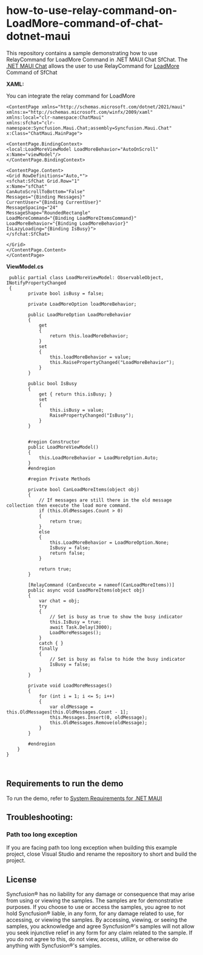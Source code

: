 # how-to-use-relay-command-on-LoadMore-command-of-chat-dotnet-maui
This repository contains a sample demonstrating how to use RelayCommand for LoadMore Command in .NET MAUI Chat SfChat.
The [.NET MAUI Chat](https://www.syncfusion.com/maui-controls/maui-chat) allows the user to use RelayCommand for [LoadMore](https://help.syncfusion.com/maui/chat/load-more) Command of SfChat

**XAML:**

You can integrate the relay command for LoadMore

```
<ContentPage xmlns="http://schemas.microsoft.com/dotnet/2021/maui"
xmlns:x="http://schemas.microsoft.com/winfx/2009/xaml"
xmlns:local="clr-namespace:ChatMaui"
xmlns:sfchat="clr-namespace:Syncfusion.Maui.Chat;assembly=Syncfusion.Maui.Chat"
x:Class="ChatMaui.MainPage">

<ContentPage.BindingContext>
<local:LoadMoreViewModel LoadMoreBehavior="AutoOnScroll" x:Name="viewModel"/>
</ContentPage.BindingContext>

<ContentPage.Content>
<Grid RowDefinitions="Auto,*">
<sfchat:SfChat Grid.Row="1" 
x:Name="sfChat"
CanAutoScrollToBottom="False"
Messages="{Binding Messages}"
CurrentUser="{Binding CurrentUser}" 
MessageSpacing="24" 
MessageShape="RoundedRectangle"
LoadMoreCommand="{Binding LoadMoreItemsCommand}" 
LoadMoreBehavior="{Binding LoadMoreBehavior}" 
IsLazyLoading="{Binding IsBusy}">
</sfchat:SfChat>

</Grid>
</ContentPage.Content>
</ContentPage>
 ```

**ViewModel.cs**
```
 public partial class LoadMoreViewModel: ObservableObject, INotifyPropertyChanged
 {
        private bool isBusy = false;

        private LoadMoreOption loadMoreBehavior;

        public LoadMoreOption LoadMoreBehavior
        {
            get
            {
                return this.loadMoreBehavior;
            }
            set
            {
                this.loadMoreBehavior = value;
                this.RaisePropertyChanged("LoadMoreBehavior");
            }
        }
        
        public bool IsBusy
        {
            get { return this.isBusy; }
            set
            {
                this.isBusy = value;
                RaisePropertyChanged("IsBusy");
            }
        }
   

        #region Constructor
        public LoadMoreViewModel()
        {
            this.LoadMoreBehavior = LoadMoreOption.Auto;
        }
        #endregion

        #region Private Methods
        
        private bool CanLoadMoreItems(object obj)
        {
            // If messages are still there in the old message collection then execute the load more command.
            if (this.OldMessages.Count > 0)
            {
                return true;
            }
            else
            {
                this.LoadMoreBehavior = LoadMoreOption.None;
                IsBusy = false;
                return false;
            }

            return true;
        }

        [RelayCommand (CanExecute = nameof(CanLoadMoreItems))]
        public async void LoadMoreItems(object obj)
        {
            var chat = obj;
            try
            {
                // Set is busy as true to show the busy indicator
                this.IsBusy = true;
                await Task.Delay(3000);
                LoadMoreMessages();
            }
            catch { }
            finally
            {
                // Set is busy as false to hide the busy indicator
                IsBusy = false;
            }
        }

        private void LoadMoreMessages()
        {
            for (int i = 1; i <= 5; i++)
            {
                var oldMessage = this.OldMessages[this.OldMessages.Count - 1];
                this.Messages.Insert(0, oldMessage);
                this.OldMessages.Remove(oldMessage);
            }
        }

        #endregion
    }
}



```

## Requirements to run the demo

To run the demo, refer to [System Requirements for .NET MAUI](https://help.syncfusion.com/maui/system-requirements)

## Troubleshooting:
### Path too long exception

If you are facing path too long exception when building this example project, close Visual Studio and rename the repository to short and build the project.

## License

Syncfusion® has no liability for any damage or consequence that may arise from using or viewing the samples. The samples are for demonstrative purposes. If you choose to use or access the samples, you agree to not hold Syncfusion® liable, in any form, for any damage related to use, for accessing, or viewing the samples. By accessing, viewing, or seeing the samples, you acknowledge and agree Syncfusion®'s samples will not allow you seek injunctive relief in any form for any claim related to the sample. If you do not agree to this, do not view, access, utilize, or otherwise do anything with Syncfusion®'s samples.